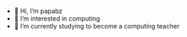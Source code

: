 - 👋 Hi, I’m papabz
- 👀 I’m interested in computing
- 🌱 I’m currently studying to become a computing teacher

<!---
papabz/papabz is a ✨ special ✨ repository because its `README.md` (this file) appears on your GitHub profile.
You can click the Preview link to take a look at your changes.
--->
